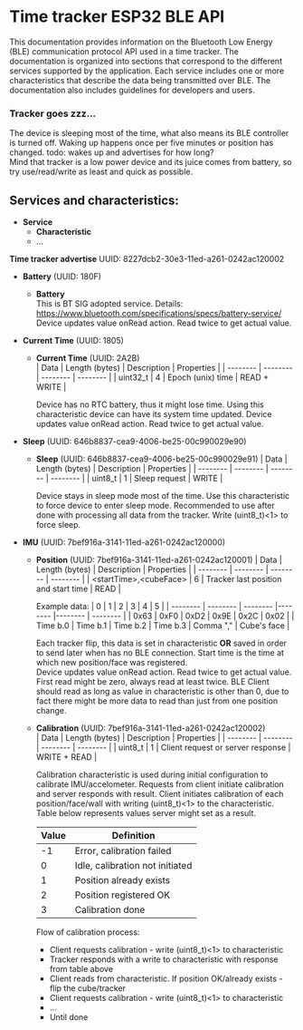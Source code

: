 # Time tracker ESP32 BLE API

This documentation provides information on the Bluetooth Low Energy (BLE) communication protocol API used in a time tracker. The documentation is organized into sections that correspond to the different services supported by the application. Each service includes one or more characteristics that describe the data being transmitted over BLE. The documentation also includes guidelines for developers and users.
</br>


### Tracker goes zzz...
The device is sleeping most of the time, what also means its BLE controller is turned off. Waking up happens once per five minutes or position has changed. todo: wakes up and advertises for how long?
</br>
Mind that tracker is a low power device and its juice comes from battery, so try use/read/write as least and quick as possible.
</br>

## Services and characteristics:
- **Service**
  - **Characteristic**
  - ...

**Time tracker advertise** UUID: 8227dcb2-30e3-11ed-a261-0242ac120002
</br>

- **Battery** (UUID: 180F)
  - **Battery**
    </br>
    This is BT SIG adopted service. Details: https://www.bluetooth.com/specifications/specs/battery-service/
    </br>
    Device updates value onRead action. Read twice to get actual value.

- **Current Time** (UUID: 1805)
  - **Current Time** (UUID: 2A2B)
    </br>
    | Data | Length (bytes) | Description | Properties |
    | -------- | -------- | -------- | -------- | 
    | uint32_t | 4 | Epoch (unix) time | READ + WRITE |

    Device has no RTC battery, thus it might lose time. Using this characteristic device can have its system time updated.
    Device updates value onRead action. Read twice to get actual value.

- **Sleep** (UUID: 646b8837-cea9-4006-be25-00c990029e90)
  - **Sleep** (UUID: 646b8837-cea9-4006-be25-00c990029e91)
    | Data | Length (bytes) | Description | Properties |
    | -------- | -------- | -------- | -------- | 
    | uint8_t | 1 | Sleep request | WRITE |

    Device stays in sleep mode most of the time. Use this characteristic to force device to enter sleep mode. Recommended to use after done with processing all data from the tracker. Write (uint8_t)<1> to force sleep.

- **IMU** (UUID: 7bef916a-3141-11ed-a261-0242ac120000)
  - **Position** (UUID: 7bef916a-3141-11ed-a261-0242ac120001)
    | Data | Length (bytes) | Description | Properties |
    | -------- | -------- | -------- | -------- | 
    | \<startTime>,\<cubeFace> | 6 | Tracker last position and start time | READ |

    Example data: 
    | 0 | 1 | 2 | 3 | 4 | 5 | 
    | -------- | -------- | -------- |-------- |-------- | -------- | 
    | 0x63 | 0xF0 | 0xD2 | 0x9E | 0x2C | 0x02 |
    | Time b.0 | Time b.1 | Time b.2 | Time b.3 | Comma "," | Cube's face |

    Each tracker flip, this data is set in characteristic **OR** saved in order to send later when has no BLE connection. Start time is the time at which new position/face was registered.
    </br> Device updates value onRead action. Read twice to get actual value. First read might be zero, always read at least twice.
    BLE Client should read as long as value in characteristic is other than 0, due to fact there might be more data to read than just from one position change.

  - **Calibration** (UUID: 7bef916a-3141-11ed-a261-0242ac120002)
    </br>
    | Data | Length (bytes) | Description | Properties |
    | -------- | -------- | -------- | -------- | 
    | uint8_t | 1 | Client request or server response | WRITE + READ |

    Calibration characteristic is used during initial configuration to calibrate IMU/accelometer. Requests from client initiate calibration and server responds with result. Client initiates calibration of each position/face/wall with writing (uint8_t)<1> to the characteristic. Table below represents values server might set as a result.

    | Value | Definition |
    | -------- | -------- | 
    | -1 | Error, calibration failed |
    | 0 | Idle, calibration not initiated |
    | 1 | Position already exists | 
    | 2 | Position registered OK | 
    | 3 | Calibration done |

    Flow of calibration process:
    - Client requests calibration - write (uint8_t)<1> to characteristic
    - Tracker responds with a write to characteristic with response from table above
    - Client reads from characteristic. If position OK/already exists - flip the cube/tracker
    - Client requests calibration - write (uint8_t)<1> to characteristic
    - ...
    - Until done